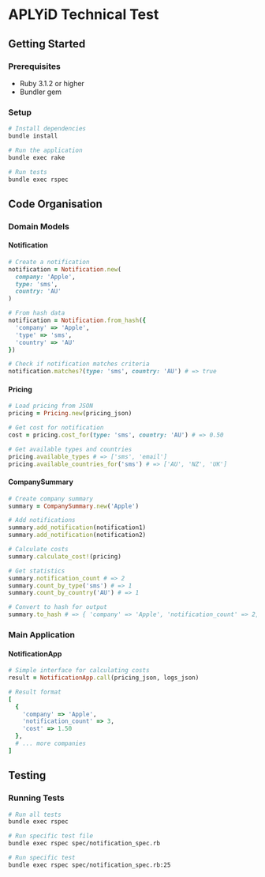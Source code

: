 # APLYiD Technical Test

## Getting Started

### Prerequisites
- Ruby 3.1.2 or higher
- Bundler gem

### Setup
```bash
# Install dependencies
bundle install

# Run the application
bundle exec rake

# Run tests
bundle exec rspec
```

## Code Organisation

### Domain Models

#### Notification
```ruby
# Create a notification
notification = Notification.new(
  company: 'Apple',
  type: 'sms',
  country: 'AU'
)

# From hash data
notification = Notification.from_hash({
  'company' => 'Apple',
  'type' => 'sms',
  'country' => 'AU'
})

# Check if notification matches criteria
notification.matches?(type: 'sms', country: 'AU') # => true
```

#### Pricing
```ruby
# Load pricing from JSON
pricing = Pricing.new(pricing_json)

# Get cost for notification
cost = pricing.cost_for(type: 'sms', country: 'AU') # => 0.50

# Get available types and countries
pricing.available_types # => ['sms', 'email']
pricing.available_countries_for('sms') # => ['AU', 'NZ', 'UK']
```

#### CompanySummary
```ruby
# Create company summary
summary = CompanySummary.new('Apple')

# Add notifications
summary.add_notification(notification1)
summary.add_notification(notification2)

# Calculate costs
summary.calculate_cost!(pricing)

# Get statistics
summary.notification_count # => 2
summary.count_by_type('sms') # => 1
summary.count_by_country('AU') # => 1

# Convert to hash for output
summary.to_hash # => { 'company' => 'Apple', 'notification_count' => 2, 'cost' => 1.0 }
```

### Main Application

#### NotificationApp
```ruby
# Simple interface for calculating costs
result = NotificationApp.call(pricing_json, logs_json)

# Result format
[
  {
    'company' => 'Apple',
    'notification_count' => 3,
    'cost' => 1.50
  },
  # ... more companies
]
```

## Testing

### Running Tests
```bash
# Run all tests
bundle exec rspec

# Run specific test file
bundle exec rspec spec/notification_spec.rb

# Run specific test
bundle exec rspec spec/notification_spec.rb:25
```

